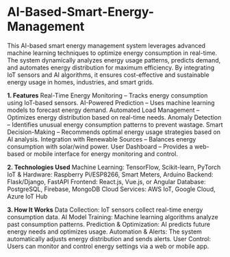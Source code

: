 # AI-Based-Smart-Energy-Management
This AI-based smart energy management system leverages advanced machine learning techniques to optimize energy consumption in real-time.
The system dynamically analyzes energy usage patterns, predicts demand, and automates energy distribution for maximum efficiency. By integrating IoT sensors and AI algorithms, it ensures cost-effective and sustainable energy usage in homes, industries, and smart grids.

**1. Features**
Real-Time Energy Monitoring – Tracks energy consumption using IoT-based sensors.
AI-Powered Prediction – Uses machine learning models to forecast energy demand.
Automated Load Management – Optimizes energy distribution based on real-time needs.
Anomaly Detection – Identifies unusual energy consumption patterns to prevent wastage.
Smart Decision-Making – Recommends optimal energy usage strategies based on AI analysis.
Integration with Renewable Sources – Balances energy consumption with solar/wind power.
User Dashboard – Provides a web-based or mobile interface for energy monitoring and control.


**2. Technologies Used**
Machine Learning: TensorFlow, Scikit-learn, PyTorch
IoT & Hardware: Raspberry Pi/ESP8266, Smart Meters, Arduino
Backend: Flask/Django, FastAPI
Frontend: React.js, Vue.js, or Angular
Database: PostgreSQL, Firebase, MongoDB
Cloud Services: AWS IoT, Google Cloud, Azure IoT Hub


**3. How It Works**
Data Collection: IoT sensors collect real-time energy consumption data.
AI Model Training: Machine learning algorithms analyze past consumption patterns.
Prediction & Optimization: AI predicts future energy needs and optimizes usage.
Automation & Alerts: The system automatically adjusts energy distribution and sends alerts.
User Control: Users can monitor and control energy settings via a web or mobile app.
